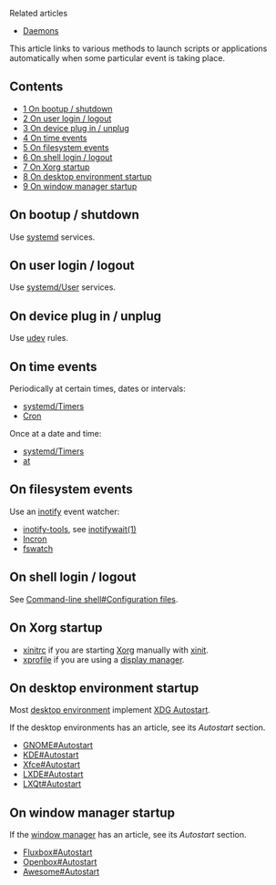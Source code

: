 Related articles

*   [Daemons](/index.php/Daemons "Daemons")

This article links to various methods to launch scripts or applications automatically when some particular event is taking place.

## Contents

*   [1 On bootup / shutdown](#On_bootup_/_shutdown)
*   [2 On user login / logout](#On_user_login_/_logout)
*   [3 On device plug in / unplug](#On_device_plug_in_/_unplug)
*   [4 On time events](#On_time_events)
*   [5 On filesystem events](#On_filesystem_events)
*   [6 On shell login / logout](#On_shell_login_/_logout)
*   [7 On Xorg startup](#On_Xorg_startup)
*   [8 On desktop environment startup](#On_desktop_environment_startup)
*   [9 On window manager startup](#On_window_manager_startup)

## On bootup / shutdown

Use [systemd](/index.php/Systemd "Systemd") services.

## On user login / logout

Use [systemd/User](/index.php/Systemd/User "Systemd/User") services.

## On device plug in / unplug

Use [udev](/index.php/Udev "Udev") rules.

## On time events

Periodically at certain times, dates or intervals:

*   [systemd/Timers](/index.php/Systemd/Timers "Systemd/Timers")
*   [Cron](/index.php/Cron "Cron")

Once at a date and time:

*   [systemd/Timers](/index.php/Systemd/Timers "Systemd/Timers")
*   [at](https://www.archlinux.org/packages/?name=at)

## On filesystem events

Use an [inotify](https://en.wikipedia.org/wiki/inotify "wikipedia:inotify") event watcher:

*   [inotify-tools](https://www.archlinux.org/packages/?name=inotify-tools), see [inotifywait(1)](https://jlk.fjfi.cvut.cz/arch/manpages/man/inotifywait.1)
*   [Incron](/index.php/Incron "Incron")
*   [fswatch](https://aur.archlinux.org/packages/fswatch/)

## On shell login / logout

See [Command-line shell#Configuration files](/index.php/Command-line_shell#Configuration_files "Command-line shell").

## On Xorg startup

*   [xinitrc](/index.php/Xinitrc "Xinitrc") if you are starting [Xorg](/index.php/Xorg "Xorg") manually with [xinit](/index.php/Xinit "Xinit").
*   [xprofile](/index.php/Xprofile "Xprofile") if you are using a [display manager](/index.php/Display_manager "Display manager").

## On desktop environment startup

Most [desktop environment](/index.php/Desktop_environment "Desktop environment") implement [XDG Autostart](/index.php/XDG_Autostart "XDG Autostart").

If the desktop environments has an article, see its *Autostart* section.

*   [GNOME#Autostart](/index.php/GNOME#Autostart "GNOME")
*   [KDE#Autostart](/index.php/KDE#Autostart "KDE")
*   [Xfce#Autostart](/index.php/Xfce#Autostart "Xfce")
*   [LXDE#Autostart](/index.php/LXDE#Autostart "LXDE")
*   [LXQt#Autostart](/index.php/LXQt#Autostart "LXQt")

## On window manager startup

If the [window manager](/index.php/Window_manager "Window manager") has an article, see its *Autostart* section.

*   [Fluxbox#Autostart](/index.php/Fluxbox#Autostart "Fluxbox")
*   [Openbox#Autostart](/index.php/Openbox#Autostart "Openbox")
*   [Awesome#Autostart](/index.php/Awesome#Autostart "Awesome")
